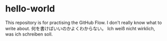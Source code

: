 # hello-world
This repository is for practising the GitHub Flow. 
I don't really know what to write about. 
何を書けばいいのかよくわからない。 
Ich weiß nicht wirklich, was ich schreiben soll.
